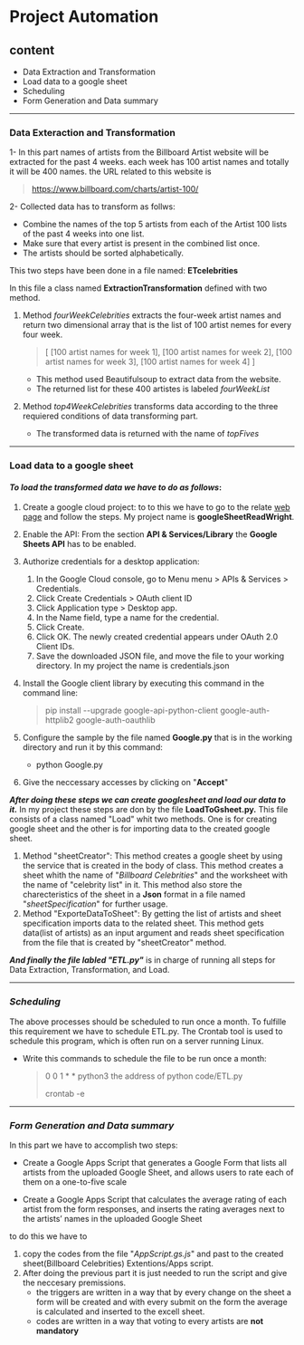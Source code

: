 # Project Automation

## content

- Data Extraction and Transformation
- Load data to a google sheet
- Scheduling
- Form Generation and Data summary

---

### **Data Exteraction and Transformation**

1- In this part names of artists from the Billboard Artist website will be extracted for the past 4 weeks. each week has 100 artist names and totally it will be 400 names.
the URL related to this website is

> https://www.billboard.com/charts/artist-100/

2- Collected data has to transform as follws:

- Combine the names of the top 5 artists from each of the Artist 100 lists of the past 4 weeks into one list.
- Make sure that every artist is present in the combined list once.
- The artists should be sorted alphabetically.

This two steps have been done in a file named: **ETcelebrities**

In this file a class named **ExtractionTransformation** defined with two method.

1. Method _fourWeekCelebrities_ extracts the four-week artist names and return two dimensional array that is the list of 100 artist nemes for every four week.

   > [ [100 artist names for week 1], [100 artist names for week 2], [100 artist names for week 3], [100 artist names for week 4] ]

   - This method used Beautifulsoup to extract data from the website.
   - The returned list for these 400 artistes is labeled _fourWeekList_

2. Method _top4WeekCelebrities_ transforms data according to the three requiered conditions of data transforming part.
   - The transformed data is returned with the name of _topFives_

---

### **Load data to a google sheet**

#### **_To load the transformed data we have to do as follows_**:

1. Create a google cloud project: to to this we have to go to the relate [web page](https://console.cloud.google.com/projectcreate) and follow the steps. My project name is **googleSheetReadWright**.
2. Enable the API: From the section **API & Services/Library** the **Google Sheets API** has to be enabled.
3. Authorize credentials for a desktop application:
   1. In the Google Cloud console, go to Menu menu > APIs & Services > Credentials.
   2. Click Create Credentials > OAuth client ID
   3. Click Application type > Desktop app.
   4. In the Name field, type a name for the credential.
   5. Click Create.
   6. Click OK. The newly created credential appears under OAuth 2.0 Client IDs.
   7. Save the downloaded JSON file, and move the file to your working directory. In my project the name is credentials.json
4. Install the Google client library by executing this command in the command line:

   > pip install --upgrade google-api-python-client google-auth-httplib2 google-auth-oauthlib

5. Configure the sample by the file named **Google.py** that is in the working directory and run it by this command:
   - python Google.py
6. Give the neccessary accesses by clicking on "**Accept**"

**_After doing these steps we can create googlesheet and load our data to it._**
In my project these steps are don by the file **LoadToGsheet.py.** This file consists of a class named "Load" whit two methods. One is for creating google sheet and the other is for importing data to the created google sheet.

1. Method "sheetCreator": This method creates a google sheet by using the service that is created in the body of class. This method creates a sheet whith the name of "_Billboard Celebrities_" and the worksheet with the name of "celebrity list" in it.
   This method also store the charecteristics of the sheet in a **Json** format in a file named "_sheetSpecification_" for further usage.
2. Method "ExporteDataToSheet": By getting the list of artists and sheet specification imports data to the related sheet. This method gets data(list of artists) as an input argument and reads sheet specification from the file that is created by "sheetCreator" method.

**_And finally the file labled "ETL.py"_** is in charge of running all steps for Data Extraction, Transformation, and Load.

---

### _Scheduling_

The above processes should be scheduled to run once a month. To fulfille this requirement we have to schedule ETL.py. The Crontab tool is used to schedule this program, which is often run on a server running Linux.

- Write this commands to schedule the file to be run once a month:
  > 0 0 1 \* \* python3 the address of python code/ETL.py
  >
  > crontab -e

---

### _Form Generation and Data summary_

In this part we have to accomplish two steps:

- Create a Google Apps Script that generates a Google Form that lists all artists from the uploaded Google Sheet, and allows users to rate each of them on a one-to-five scale

- Create a Google Apps Script that calculates the average rating of each artist from the form responses, and inserts the rating averages next to the artists’ names in the uploaded Google Sheet

to do this we have to

1. copy the codes from the file "_AppScript.gs.js_" and past to the created sheet(Billboard Celebrities) Extentions/Apps script.
2. After doing the previous part it is just needed to run the script and give the neccesary premissions.
   - the triggers are written in a way that by every change on the sheet a form will be created and with every submit on the form the average is calculated and inserted to the excell sheet.
   - codes are written in a way that voting to every artists are **not mandatory**
